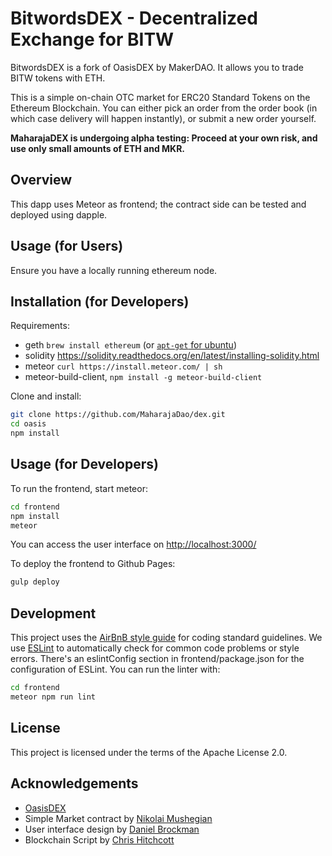 BitwordsDEX - Decentralized Exchange for BITW
==================================================

BitwordsDEX is a fork of OasisDEX by MakerDAO. It allows you to trade BITW tokens with ETH.

This is a simple on-chain OTC market for ERC20 Standard Tokens on the Ethereum Blockchain. You can either pick an order from the order book (in which case delivery will happen instantly), or submit a new order yourself.

**MaharajaDEX is undergoing alpha testing: Proceed at your own risk, and use only small amounts of ETH and MKR.**

## Overview

This dapp uses Meteor as frontend; the contract side can be tested and deployed using dapple.

## Usage (for Users)

Ensure you have a locally running ethereum node.

## Installation (for Developers)

Requirements:

* geth `brew install ethereum` (or [`apt-get` for ubuntu](https://github.com/ethereum/go-ethereum/wiki/Installation-Instructions-for-Ubuntu))
* solidity https://solidity.readthedocs.org/en/latest/installing-solidity.html
* meteor `curl https://install.meteor.com/ | sh`
* meteor-build-client, `npm install -g meteor-build-client`

Clone and install:

```bash
git clone https://github.com/MaharajaDao/dex.git
cd oasis
npm install
```

## Usage (for Developers)

To run the frontend, start meteor:

```bash
cd frontend
npm install
meteor
```

You can access the user interface on [http://localhost:3000/](http://localhost:3000/)

To deploy the frontend to Github Pages:

```bash
gulp deploy
```

## Development

This project uses the [AirBnB style guide](https://github.com/airbnb/javascript) for coding standard guidelines.
We use [ESLint](http://eslint.org/docs/user-guide/getting-started) to automatically check for common code problems or style errors.
There's an eslintConfig section in frontend/package.json for the configuration of ESLint.
You can run the linter with:

```bash
cd frontend
meteor npm run lint
```

## License
This project is licensed under the terms of the Apache License 2.0.


## Acknowledgements
* [OasisDEX](https://github.com/OasisDEX/oasis)
* Simple Market contract by [Nikolai Mushegian](https://github.com/nmushegian)
* User interface design by [Daniel Brockman](https://github.com/dbrock)
* Blockchain Script by [Chris Hitchcott](https://github.com/hitchcott)
